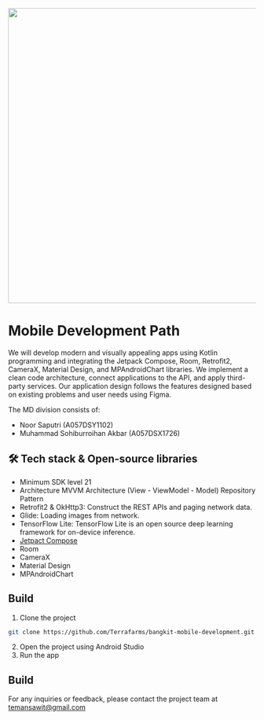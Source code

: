<img src="https://github.com/TemanSawit/TemanSawitApp/assets/92320588/8f1164de-88f0-4eca-9270-bf40219bb6fd"  width="1000" height="600">

# Mobile Development Path

We will develop modern and visually appealing apps using Kotlin programming and integrating the Jetpack Compose, Room, Retrofit2, CameraX, Material Design, and MPAndroidChart libraries. We implement a clean code architecture, connect applications to the API, and apply third-party services. Our application design follows the features designed based on existing problems and user needs using Figma.

The MD division consists of:

- Noor Saputri (A057DSY1102)
- Muhammad Sohiburroihan Akbar (A057DSX1726)


## 🛠️ Tech stack & Open-source libraries
<!-- Test -->
- Minimum SDK level 21
- Architecture
MVVM Architecture (View - ViewModel - Model)
Repository Pattern
- Retrofit2 & OkHttp3: Construct the REST APIs and paging network data.
- Glide: Loading images from network.
- TensorFlow Lite: TensorFlow Lite is an open source deep learning framework for on-device inference.
- [Jetpact Compose](https://developer.android.com/jetpack/compose?gclid=CjwKCAjwkLCkBhA9EiwAka9QRoDjsHwvjkPI1IqNOZk6H4kdF3VYhhhCG0pKZXUIxHW3jD3W2eDuHBoClgIQAvD_BwE&gclsrc=aw.ds)
-  Room
-  CameraX
-  Material Design
-  MPAndroidChart

## Build
<!-- Test -->
1. Clone the project
```bash
git clone https://github.com/Terrafarms/bangkit-mobile-development.git
```
2. Open the project using Android Studio
3. Run the app

## Build
<!-- Test -->
For any inquiries or feedback, please contact the project team at temansawit@gmail.com



